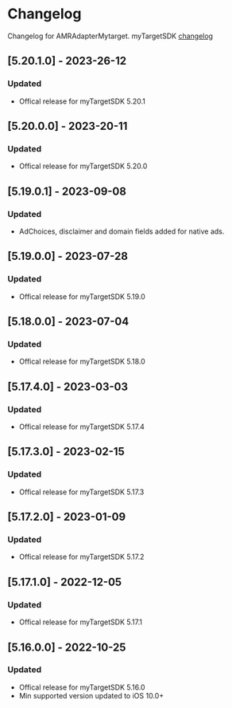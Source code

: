 # Changelog

Changelog for AMRAdapterMytarget. 
myTargetSDK [changelog](https://target.my.com/help/partners/mob/ioshistory/en)

## [5.20.1.0] - 2023-26-12
### Updated
- Offical release for myTargetSDK 5.20.1

## [5.20.0.0] - 2023-20-11
### Updated
- Offical release for myTargetSDK 5.20.0

## [5.19.0.1] - 2023-09-08
### Updated
- AdChoices, disclaimer and domain fields added for native ads.

## [5.19.0.0] - 2023-07-28
### Updated
- Offical release for myTargetSDK 5.19.0

## [5.18.0.0] - 2023-07-04
### Updated
- Offical release for myTargetSDK 5.18.0

## [5.17.4.0] - 2023-03-03
### Updated
- Offical release for myTargetSDK 5.17.4

## [5.17.3.0] - 2023-02-15
### Updated
- Offical release for myTargetSDK 5.17.3

## [5.17.2.0] - 2023-01-09
### Updated
- Offical release for myTargetSDK 5.17.2

## [5.17.1.0] - 2022-12-05
### Updated
- Offical release for myTargetSDK 5.17.1

## [5.16.0.0] - 2022-10-25
### Updated
- Offical release for myTargetSDK 5.16.0
- Min supported version updated to iOS 10.0+
